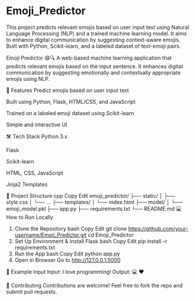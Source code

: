# Emoji_Predictor
This project predicts relevant emojis based on user input text using Natural Language Processing (NLP) and a trained machine learning model. It aims to enhance digital communication by suggesting context-aware emojis. Built with Python, Scikit-learn, and a labeled dataset of text-emoji pairs.

Emoji Predictor 😄🔍
A web-based machine learning application that predicts relevant emojis based on the input sentence. It enhances digital communication by suggesting emotionally and contextually appropriate emojis using NLP.

🚀 Features
Predict emojis based on user input text

Built using Python, Flask, HTML/CSS, and JavaScript

Trained on a labeled emoji dataset using Scikit-learn

Simple and interactive UI

🛠️ Tech Stack
Python 3.x

Flask

Scikit-learn

HTML, CSS, JavaScript

Jinja2 Templates

📁 Project Structure
cpp
Copy
Edit
emoji_predictor/
├── static/
│   ├── style.css
│   └── ...
├── templates/
│   └── index.html
├── model/
│   └── emoji_model.pkl
├── app.py
├── requirements.txt
└── README.md
💻 How to Run Locally
1. Clone the Repository
bash
Copy
Edit
git clone https://github.com/your-username/Emoji_Predictor.git
cd Emoji_Predictor
2. Set Up Environment & Install Flask
bash
Copy
Edit
pip install -r requirements.txt
3. Run the App
bash
Copy
Edit
python app.py
4. Open in Browser
Go to http://127.0.0.1:5000

🧪 Example Input
Input:
I love programming!
Output:
💻 ❤️


🤝 Contributing
Contributions are welcome! Feel free to fork the repo and submit pull requests.

